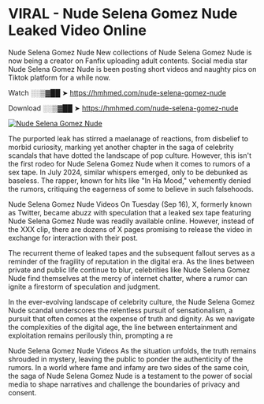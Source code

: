 # VIRAL - Nude Selena Gomez Nude Leaked Video Online

Nude Selena Gomez Nude New collections of Nude Selena Gomez Nude is now being a creator on Fanfix uploading adult contents. Social media star Nude Selena Gomez Nude is been posting short videos and naughty pics on Tiktok platform for a while now.

Watch ░░▒▓██ ➤ https://hmhmed.com/nude-selena-gomez-nude

Download ░░▒▓██ ➤ https://hmhmed.com/nude-selena-gomez-nude

[![Nude Selena Gomez Nude](https://i.imgur.com/dJHk4Zq.gif)](https://hmhmed.com/nude-selena-gomez-nude)

The purported leak has stirred a maelanage of reactions, from disbelief to morbid curiosity, marking yet another chapter in the saga of celebrity scandals that have dotted the landscape of pop culture. However, this isn't the first rodeo for Nude Selena Gomez Nude when it comes to rumors of a sex tape. In July 2024, similar whispers emerged, only to be debunked as baseless. The rapper, known for hits like "In Ha Mood," vehemently denied the rumors, critiquing the eagerness of some to believe in such falsehoods.

Nude Selena Gomez Nude Videos
On Tuesday (Sep 16), X, formerly known as Twitter, became abuzz with speculation that a leaked sex tape featuring Nude Selena Gomez Nude was readily available online. However, instead of the XXX clip, there are dozens of X pages promising to release the video in exchange for interaction with their post.

The recurrent theme of leaked tapes and the subsequent fallout serves as a reminder of the fragility of reputation in the digital era. As the lines between private and public life continue to blur, celebrities like Nude Selena Gomez Nude find themselves at the mercy of internet chatter, where a rumor can ignite a firestorm of speculation and judgment.

In the ever-evolving landscape of celebrity culture, the Nude Selena Gomez Nude scandal underscores the relentless pursuit of sensationalism, a pursuit that often comes at the expense of truth and dignity. As we navigate the complexities of the digital age, the line between entertainment and exploitation remains perilously thin, prompting a re

Nude Selena Gomez Nude Videos
As the situation unfolds, the truth remains shrouded in mystery, leaving the public to ponder the authenticity of the rumors. In a world where fame and infamy are two sides of the same coin, the saga of Nude Selena Gomez Nude is a testament to the power of social media to shape narratives and challenge the boundaries of privacy and consent.